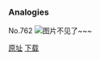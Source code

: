 ### Analogies
No.762
![图片不见了~~~](https://imgs.xkcd.com/comics/analogies.png)

[原址](https://xkcd.com//762) [下载](https://imgs.xkcd.com/comics/analogies.png)

